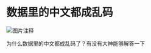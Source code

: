 # 数据里的中文都成乱码

![图片注释](http://storage-uqer.datayes.com/5a1c29333581640113c76714/d7f43f36-47d7-11e8-bddd-0242ac140002)

为什么数据里的中文都成乱码了？有没有大神能够解答一下